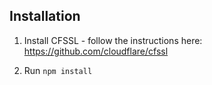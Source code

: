 Installation
------------

1. Install CFSSL - follow the instructions here: https://github.com/cloudflare/cfssl

2. Run `npm install`